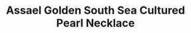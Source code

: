 ---
title: Assael Golden South Sea Cultured Pearl Necklace
description: |
  Assael's Golden South Sea Cultured Pearls are natural in color, without enhancements. The Golden South Sea Pearl comes from the Pinctada Maxima Oyster. The golden color comes from the gold nacre that is on the inside edge, or lip, of the shell. This Necklace strand is perfectly matched and has an incredible luster and near flawless surface.
specs: |
  Golden South Sea Cultured Pearl Necklace, 27 Pearls 14 - 16mm, Diamond Pave clasp set in 18K Yellow Gold, 4.19 ctw.
images:
  - /uploads/assael-golden-south-sea-cultured-pearl-necklace.jpg
category: Classic Assael
order: 18
tags:
  - necklaces
---